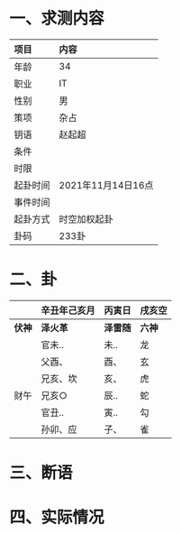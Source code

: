 # 一、求测内容
|项目|内容|
|:-|:-|
|年龄|34|
|职业|IT|
|性别|男|
|策项|杂占|
|钥语|赵起超|
|条件||
|时限||
|起卦时间|2021年11月14日16点|
|事件时间||
|起卦方式|时空加权起卦|
|卦码|233卦|

# 二、卦
||辛丑年己亥月|丙寅日|戌亥空|
|:-|:-|:-|:-|
|**伏神**|**泽火革**|**泽雷随**|**六神**|
||官未..|未..|龙|
||父酉、|酉、|玄|
||兄亥、坎|亥、|虎|
|财午|兄亥○|辰..|蛇|
||官丑..|寅..|勾|
||孙卯、应|子、|雀|


# 三、断语

# 四、实际情况